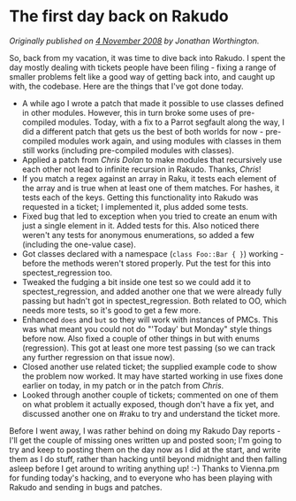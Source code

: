 # The first day back on Rakudo
    
*Originally published on [4 November 2008](https://use-perl.github.io/user/JonathanWorthington/journal/37807/) by Jonathan Worthington.*

So, back from my vacation, it was time to dive back into Rakudo. I spent the day mostly dealing with tickets people have been filing - fixing a range of smaller problems felt like a good way of getting back into, and caught up with, the codebase. Here are the things that I've got done today.

- A while ago I wrote a patch that made it possible to use classes defined in other modules. However, this in turn broke some uses of pre-compiled modules. Today, with a fix to a Parrot segfault along the way, I did a different patch that gets us the best of both worlds for now - pre-compiled modules work again, and using modules with classes in them still works (including pre-compiled modules with classes).
- Applied a patch from *Chris Dolan* to make modules that recursively use each other not lead to infinite recursion in Rakudo. Thanks, *Chris*!
- If you match a regex against an array in Raku, it tests each element of the array and is true when at least one of them matches. For hashes, it tests each of the keys. Getting this functionality into Rakudo was requested in a ticket; I implemented it, plus added some tests.
- Fixed bug that led to exception when you tried to create an enum with just a single element in it. Added tests for this. Also noticed there weren't any tests for anonymous enumerations, so added a few (including the one-value case).
- Got classes declared with a namespace (`class Foo::Bar { }`) working - before the methods weren't stored properly. Put the test for this into spectest_regression too.
- Tweaked the fudging a bit inside one test so we could add it to spectest_regression, and added another one that we were already fully passing but hadn't got in spectest_regression. Both related to OO, which needs more tests, so it's good to get a few more.
- Enhanced `does` and `but` so they will work with instances of PMCs. This was what meant you could not do "'Today' but Monday" style things before now.  Also fixed a couple of other things in but with enums (regression). This got at least one more test passing (so we can track any further regression on that issue now).
- Closed another use related ticket; the supplied example code to show the problem now worked. It may have started working in use fixes done earlier on today, in my patch or in the patch from *Chris*.
- Looked through another couple of tickets; commented on one of them on what problem it actually exposed, though don't have a fix yet, and discussed another one on #raku to try and understand the ticket more.

Before I went away, I was rather behind on doing my Rakudo Day reports - I'll get the couple of missing ones written up and posted soon; I'm going to try and keep to posting them on the day now as I did at the start, and write them as I do stuff, rather than hacking until beyond midnight and then falling asleep before I get around to writing anything up! :-) Thanks to Vienna.pm for funding today's hacking, and to everyone who has been playing with Rakudo and sending in bugs and patches.
